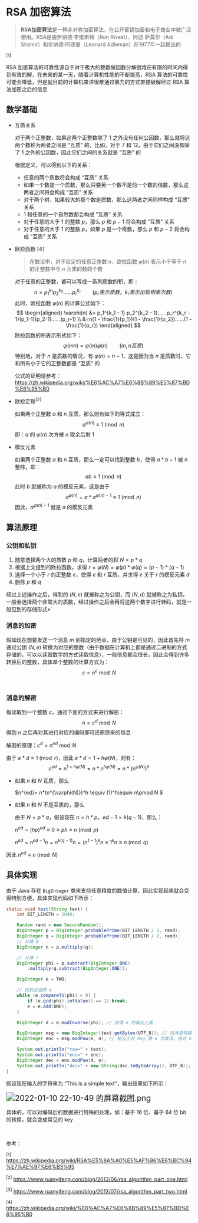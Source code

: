 # RSA 加密算法

> **RSA加密算法**是一种非对称加密算法，在公开密钥加密和电子商业中被广泛使用。RSA是由罗纳德·李维斯特（Ron Rivest）、阿迪·萨莫尔（Adi Shamir）和伦纳德·阿德曼（Leonard Adleman）在1977年一起提出的

<sup>[1]</sup>

RSA 加密算法的可靠性源自于对于极大的整数做因数分解很难在有限的时间内得到有效的解，在未来的某一天，随着计算机性能的不断提高，RSA 算法的可靠性可能会降低，但是就目前的计算机来讲很难通过暴力的方式直接破解经过 RSA 算法加密之后的信息

## 数学基础

- 互质关系
  
    对于两个正整数，如果这两个正整数除了 $1$ 之外没有任何公因数，那么就将这两个数称为两者之间是 “互质” 的，比如，对于 $7$  和 $12$，由于它们之间没有除了 $1$ 之外的公因数，因此它们之间的关系就是 “互质” 的
  
    根据定义，可以得到以下的关系：
  
  - 任意的两个质数将会构成 “互质” 关系
  - 如果一个数是一个质数，那么只要另一个数不是前一个数的倍数，那么这两者之间将会构成 “互质” 关系
  - 对于两个树，如果较大的那个数是质数，那么这两者之间同样构成 “互质“ 关系
  - $1$ 和任意的一个自然数都会构成 “互质” 关系
  - 对于任意的大于 $1$ 的整数 $p$，那么 $p$  和 $p - 1$ 将会构成 “互质” 关系
  - 对于任意的大于 $1$ 的整数 $p$，如果 $p$ 是一个奇数，那么 $p$ 和 $p - 2$ 将会构成  “互质” 关系

- 欧拉函数 [4]
  
  > 在数论中，对于给定的任意正整数 $n$，欧拉函数 $\varphi(n)$ 表示小于等于 $n$ 的正整数中与 $n$ 互质的数的个数
  
    对于任意的正整数，都可以写成一系列质数的积，即：
    $$
    n = p_1^{k_1}p_2^{k_2}……p_r^{k_r}\qquad(p_r 表示质数，k_r 表示出现相乘次数)
    $$
    此时，欧拉函数 $\varphi(n)$ 的计算公式如下：
    $$
    \begin{aligned}
    \varphi(n) &= p_1^{k_1 - 1} p_2^{k_2 - 1}……p_r^{k_r - 1}(p_1-1)(p_2-1)……(p_r-1) \\
    &=n(1 - \frac{1}{p_1})(1 - \frac{1}{p_2})……(1 - \frac{1}{p_r})
    \end{aligned}
    $$
    欧拉函数的积表示形式如下：
    $$
    \varphi(mn) = \varphi(m)\varphi(n)\qquad (m, n 互质)
    $$
    特别地，对于 $n$ 是质数的情况，有 $\varphi(n) = n - 1$，这是因为当 $n$ 是质数时，它和所有小于它的正整数都是 “互质” 的 
  
  公式的证明请参考：https://zh.wikipedia.org/wiki/%E6%AC%A7%E6%8B%89%E5%87%BD%E6%95%B0

- 欧拉定理<sup>[2]</sup>
  
    如果两个正整数 $a$ 和 $n$ 互质，那么则有如下的等式成立：
    $$
    a^{\varphi(n)} \equiv 1\pmod{n}
    $$
    即：$a$ 的 $\varphi(n)$ 次方被 $n$ 取余后剩 $1$​

- 模反元素
  
    如果两个正整数 $a$ 和 $n$ 互质，那么一定可以找到整数 $b$，使得 $a*b - 1$ 被 $n$ 整除，即：
    $$
    ab \equiv 1\pmod{n}
    $$
    此时 $b$ 就被称为 $a$ 的模反元素，这是由于
    $$
    a^{\varphi(n)} = a * a^{\varphi(n) - 1} \equiv 1\pmod{n}
    $$
    因此，$a^{\varphi(n) - 1}$ 就是 $a$ 的模反元素

## 算法原理

### 公钥和私钥

1. 随意选择两个大的质数 $p$ 和 $q$，计算两者的积 $N = p*q$
2. 根据上文提到的欧拉函数，求得 $r = \varphi(N) = \varphi(p)*\varphi(q)=(p - 1)*(q - 1)$​
3. 选择一个小于 $r$ 的正整数 $e$，使得 $e$ 和 $r$ 互质，并求得 $e$ 关于 $r$ 的模反元素 $d$
4. 删除 $p$ 和 $q$

经过上述操作之后，得到的 $(N, e)$ 就被称之为公钥，而 $(N, d)$ 就被称之为私钥。一般会选择两个非常大的质数，经过操作之后会再将这两个数字进行转码，就是一般见到的存储形式x`

### 消息的加密

假如现在想要发送一个消息 $m$ 到指定的地点，由于公钥是可见的，因此首先将 $m$ 通过公钥 $(N, e)$ 转换为对应的整数（由于数据在计算机上都是通过二进制的方式存储的，可以以读取数字的方式读取信息），一般信息都会很长，因此会得到许多转换后的整数，具体单个整数的计算方式为：
$$
c = n^e\bmod N
$$
<br />

### 消息的解密

每读取到一个整数 $c$，通过下面的方式来进行解密：
$$
n = c^d \bmod N
$$
得到 $n$ 之后再对其进行对应的编码即可还原原来的信息

解密的原理：$c^d = n^{ed} \bmod N$

由于 $e*d \equiv 1 \pmod r$​，因此 $e*d = 1 + h\varphi(N)$​，则有：
$$
n^{ed} = n^{1+h\varphi(N)} = n*n^{h\varphi(N)} = n*(n^{\varphi(N)})^h
$$

- 如果 $n$ 和 $N$ 互质，那么
  
    $n^{ed}= n*(n^{\varphi(N)})^h \equiv (1)^h\equiv n\pmod N $​​​

- 如果 $n$​ 和 $N$​ 不是互质的，那么
  
    由于 $N = p*q$，假设现在 $n = h*p$，$ed - 1 = k(q - 1)$，那么：
  
    $n^{ed} = (hp)^{ed} \equiv 0 \equiv ph \equiv n \pmod p$
  
    $n^{ed} = n^{ed - 1}n = n^{k(q - 1)}n = (n^{1 - 1})^k n \equiv 1^kn \equiv n \pmod q$

因此 $n^{ed} \equiv n \pmod N$

## 具体实现

由于 Java 存在 `BigInteger` 类来支持任意精度的数值计算，因此实现起来就会变得特别方便，具体实现代码如下所示：

```java
static void test(String text) {
    int BIT_LENGTH = 2048;

    Random rand = new SecureRandom();
    BigInteger p = BigInteger.probablePrime(BIT_LENGTH / 2, rand);
    BigInteger q = BigInteger.probablePrime(BIT_LENGTH / 2, rand);
    // 计算 N
    BigInteger n = p.multiply(q);

    // 计算 r
    BigInteger phi = p.subtract(BigInteger.ONE)
        .multiply(q.subtract(BigInteger.ONE));

    BigInteger e = TWO;

    // 找到合适的 e
    while (e.compareTo(phi) < 0) {
        if (e.gcd(phi).intValue() == 1) break;
        e = e.add(ONE);
    }

    BigInteger d = e.modInverse(phi); // 获得 e 的模反元素

    BigInteger msg = new BigInteger(text.getBytes(UTF_8)); // 将消息转换为对应的整数
    BigInteger enc = msg.modPow(e, n); // 相当于对 msg 做 e 次乘法，再对 n 求模

    System.out.println("raw=" + text);
    System.out.println("enc=" + enc);
    BigInteger dec = enc.modPow(d, n);
    System.out.println("dec=" + new String(dec.toByteArray(), UTF_8));
}
```

假设现在输入的字符串为 “This is a simple text”，输出结果如下所示：

<img src="https://s2.loli.net/2022/01/10/sHeO6RjYQfmapbk.png" alt="2022-01-10 22-10-49 的屏幕截图.png" style="zoom:150%;" />

具体的，可以对编码后的数据进行特殊的处理，如：基于 16 位、基于 64 位 bit 的转换，就会变成常见的 key

<br />

参考：

<sup>[1]</sup> https://zh.wikipedia.org/wiki/RSA%E5%8A%A0%E5%AF%86%E6%BC%94%E7%AE%97%E6%B3%95

<sup>[2]</sup> https://www.ruanyifeng.com/blog/2013/06/rsa_algorithm_part_one.html

<sup>[3]</sup> https://www.ruanyifeng.com/blog/2013/07/rsa_algorithm_part_two.html

<sup>[4]</sup> https://zh.wikipedia.org/wiki/%E6%AC%A7%E6%8B%89%E5%87%BD%E6%95%B0